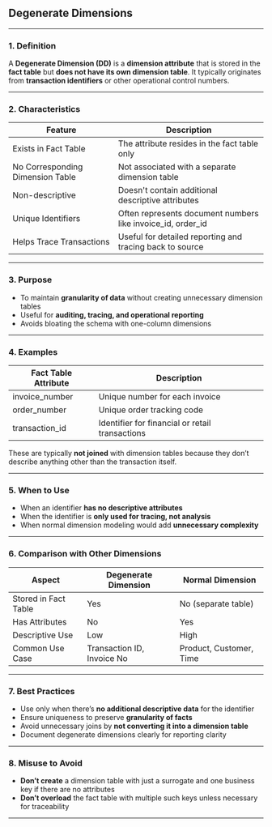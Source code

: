 ## Degenerate Dimensions

---

### 1. Definition

A **Degenerate Dimension (DD)** is a **dimension attribute** that is stored in the **fact table** but **does not have its own dimension table**. It typically originates from **transaction identifiers** or other operational control numbers.

---

### 2. Characteristics

| Feature                          | Description                                                   |
| -------------------------------- | ------------------------------------------------------------- |
| Exists in Fact Table             | The attribute resides in the fact table only                  |
| No Corresponding Dimension Table | Not associated with a separate dimension table                |
| Non-descriptive                  | Doesn't contain additional descriptive attributes             |
| Unique Identifiers               | Often represents document numbers like invoice\_id, order\_id |
| Helps Trace Transactions         | Useful for detailed reporting and tracing back to source      |

---

### 3. Purpose

* To maintain **granularity of data** without creating unnecessary dimension tables
* Useful for **auditing, tracing, and operational reporting**
* Avoids bloating the schema with one-column dimensions

---

### 4. Examples

| Fact Table Attribute | Description                                     |
| -------------------- | ----------------------------------------------- |
| invoice\_number      | Unique number for each invoice                  |
| order\_number        | Unique order tracking code                      |
| transaction\_id      | Identifier for financial or retail transactions |

These are typically **not joined** with dimension tables because they don’t describe anything other than the transaction itself.

---

### 5. When to Use

* When an identifier **has no descriptive attributes**
* When the identifier is **only used for tracing, not analysis**
* When normal dimension modeling would add **unnecessary complexity**

---

### 6. Comparison with Other Dimensions

| Aspect               | Degenerate Dimension       | Normal Dimension        |
| -------------------- | -------------------------- | ----------------------- |
| Stored in Fact Table | Yes                        | No (separate table)     |
| Has Attributes       | No                         | Yes                     |
| Descriptive Use      | Low                        | High                    |
| Common Use Case      | Transaction ID, Invoice No | Product, Customer, Time |

---

### 7. Best Practices

* Use only when there’s **no additional descriptive data** for the identifier
* Ensure uniqueness to preserve **granularity of facts**
* Avoid unnecessary joins by **not converting it into a dimension table**
* Document degenerate dimensions clearly for reporting clarity

---

### 8. Misuse to Avoid

* **Don’t create** a dimension table with just a surrogate and one business key if there are no attributes
* **Don’t overload** the fact table with multiple such keys unless necessary for traceability

---
